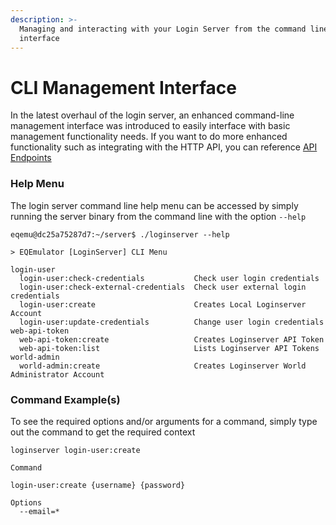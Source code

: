 ```yaml
---
description: >-
  Managing and interacting with your Login Server from the command line
  interface
---
```


# CLI Management Interface

In the latest overhaul of the login server, an enhanced command-line management interface was introduced to easily interface with basic management functionality needs. If you want to do more enhanced functionality such as integrating with the HTTP API, you can reference [API Endpoints](broken-reference)

### Help Menu

The login server command line help menu can be accessed by simply running the server binary from the command line with the option `--help`

```
eqemu@dc25a75287d7:~/server$ ./loginserver --help

> EQEmulator [LoginServer] CLI Menu

login-user
  login-user:check-credentials           Check user login credentials
  login-user:check-external-credentials  Check user external login credentials
  login-user:create                      Creates Local Loginserver Account
  login-user:update-credentials          Change user login credentials
web-api-token
  web-api-token:create                   Creates Loginserver API Token
  web-api-token:list                     Lists Loginserver API Tokens
world-admin
  world-admin:create                     Creates Loginserver World Administrator Account
```

### Command Example(s)

To see the required options and/or arguments for a command, simply type out the command to get the required context

```
loginserver login-user:create

Command

login-user:create {username} {password}

Options
  --email=*
```
